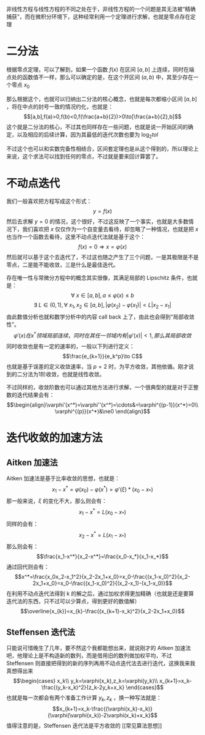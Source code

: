 非线性方程与线性方程的不同之处在于，非线性方程的一个问题是其无法被“精确捕获”，而在微积分环境下，这种经常利用一个定理进行求解，也就是零点存在定理
# 二分法

根据零点定理，可以了解到，如果一个函数 $f(x)$ 在区间 $[a,b]$ 上连续，同时在端点处的函数值不一样，那么可以确定的是，在这个开区间 $(a,b)$ 中，其至少存在一个零点 $x_0$

那么根据这个，也就可以归纳出二分法的核心概念，也就是每次都缩小区间 $[a,b]$ ，将在中点的封号一致的情况约化，也就是：
$$[a,b],f(a)>0,f(b)<0,f(\frac{a+b}{2})>0\to[\frac{a+b}{2},b]$$
这个就是二分法的核心，不过其也同样存在一些问题，也就是说一开始区间的确定，以及相应的后续计算，因为其最低的迭代次数也要为 $\log_2tol$

不过这个也可以和实数完备性相结合，区间套定理也是从这个得到的，所以理论上来说，这个求法可以找到任何的零点，不过就是要来回计算罢了。

# 不动点迭代

我们一般喜欢把方程写成这个形式：
$$y=f(x)$$
然后去求解 $y=0$ 的情况，这个很好，不过这反映了一个事实，也就是大多数情况下，我们喜欢把 $x$ 仅仅作为一个自变量去看待，却忽略了一种情况，也就是把 $x$ 也当作一个函数去看待，这里不动点迭代法就是基于这个：
$$f(x)=0\Rightarrow x=\varphi(x)$$然后就可以基于这个去迭代了，不过这也随之产生了三个问题，一是其极限是不是零点，二是能不能收敛，三是什么是最佳迭代。

存在唯一性与常微分方程中的概念其实很像，其满足局部的 Lipschitz 条件，也就是：
$$\forall~x\in[a,b],a\le\varphi(x)\le b$$
$$\exists~L\in(0,1),\forall~x_1,x_2\in[a,b],|\varphi(x_2)-\varphi(x_1)|<L|x_2-x_1|$$
由此数值分析也就和数学分析中的内容 call back 上了，由此也会得到“局部收敛性”。
$$\varphi'(x)在x^*领域局部连续，同时在其任一邻域内有|\varphi'(x)|<1,那么其局部收敛$$
同时收敛也是有一定的速率的，一般以下列进行定义：
$$\frac{e_{k+1}}{e_k^p}\to C$$
也就是基于误差的定义收敛速率，当 $p=2$ 时，为平方收敛，其他依循。刚才说到的二分法为1阶收敛，也就是线性收敛。

不过同样的，收敛阶数也可以通过其他方法进行求解，一个很典型的就是对于正整数的迭代结果会有：
$$\begin{align}\varphi'(x^*)=\varphi''(x^*)=\cdots&=\varphi^{(p-1)}(x^*)=0\\
\varphi^{(p)}(x^*)&\ne0
\end{align}$$

# 迭代收敛的加速方法

## Aitken 加速法

Aitken 加速法是基于比率收敛的思想，也就是：
$$x_1-x^*=\varphi(x_0)-\varphi(x^*)=\varphi'(\xi)*(x_0-x_*)$$
那一般来说，$\xi$ 的变化不大，那么则会有：
$$x_1-x^*=L(x_0-x_*)$$
同样的会有：
$$x_2-x^*=L(x_1-x_*)$$
那么则会有：
$$\frac{x_1-x^*}{x_2-x^*}=\frac{x_0-x_*}{x_1-x_*}$$
通过回代则会有：
$$x^*=\frac{x_0x_2-x_1^2}{x_2-2x_1+x_0}=x_0-\frac{(x_1-x_0)^2}{x_2-2x_1+x_0}=x_0-\frac{(x_1-x_0)^2}{(x_2-x_1)-(x_1-x_0)}$$
在利用不动点迭代法得到 k 的解之后，通过加权求得更加精确（也就是还是要算迭代法的东西，只不过可以少算点，得到更好的数值解）
$$\overline{x_{k}}=x_{k}-\frac{(x_{k+1}-x_k)^2}{x_2-2x_1+x_0}$$
## Steffensen 迭代法

只能说可惜晚生了几年，要不然这个我都能想出来，就说刚才的 Aitken 加速法吧，他理论上是不构造新的数列，而是借用旧的数列做加权平均，不过 Steffensen 则直接把得到的新的序列再用不动点迭代法去进行迭代，这换我来我真想得出来
$$\begin{cases}
x_k\\
y_k=\varphi(x_k),z_k=\varphi(y_k)\\
x_{k+1}=x_k-\frac{(y_k-x_k)^2}{z_k-2y_k+x_k}
\end{cases}$$
也就是每一次都会有两个准备工作计算 $y_k,z_k$ ，换一种写法就是：
$$x_{k+1}=x_k-\frac{(\varphi(x_k)-x_k)}{\varphi(\varphi(x_k))-2\varphi(x_k)+x_k}$$
值得注意的是，Steffensen 迭代法是平方收敛的
[[常见算法思想]]